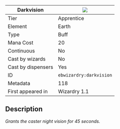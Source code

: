 | Darkvision |![](https://github.com/Electroblob77/Wizardry/blob/1.12.2/src/main/resources/assets/ebwizardry/textures/spells/darkvision.png)|
|---|---|
| Tier | Apprentice |
| Element | Earth |
| Type | Buff |
| Mana Cost | 20 |
| Continuous | No |
| Cast by wizards | No |
| Cast by dispensers | Yes |
| ID | `ebwizardry:darkvision` |
| Metadata | 118 |
| First appeared in | Wizardry 1.1 |
## Description
_Grants the caster night vision for 45 seconds._